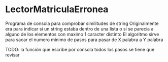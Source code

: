 # LectorMatriculaErronea
Programa de consola para comprobar similitudes de string
Originalmente era para indicar si un string estaba dentro de una lista o si se parecia a alguno de los elementos con maximo 1 caracter distinto
El algoritmo sirve para sacar el numero mínimo de pasos para pasar de X palabra a Y palabra

TODO: la función que escribe por consola todos los pasos se tiene que revisar
